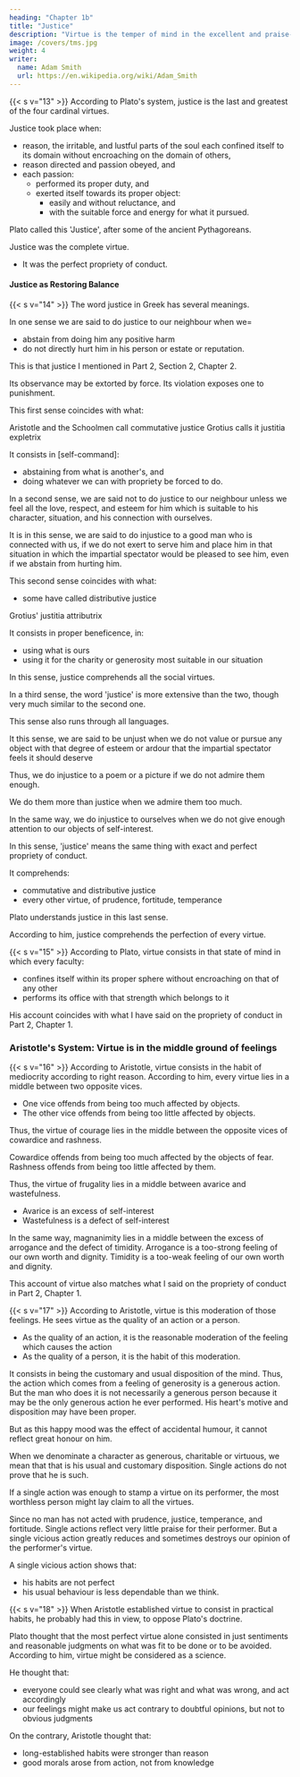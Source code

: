 ```yaml
---
heading: "Chapter 1b"
title: "Justice"
description: "Virtue is the temper of mind in the excellent and praise-worthy character. The nature of virtue may be reduced to three classes"
image: /covers/tms.jpg
weight: 4
writer:
  name: Adam Smith
  url: https://en.wikipedia.org/wiki/Adam_Smith
---
```




{{< s v="13" >}} According to Plato's system, justice is the last and greatest of the four cardinal virtues.

Justice took place when: 
- reason, the irritable, and lustful parts of the soul each confined itself to its domain without encroaching on the domain of others,
- reason directed and passion obeyed, and
- each passion:
  - performed its proper duty, and
  - exerted itself towards its proper object:
    - easily and without reluctance, and
    - with the suitable force and energy for what it pursued.

Plato called this 'Justice', after some of the ancient Pythagoreans.

Justice was the complete virtue.
- It was the perfect propriety of conduct.


#### Justice as Restoring Balance

{{< s v="14" >}} The word justice in Greek has several meanings.
<!-- As far as I know, the same word in all other languages has the same meanings.
There must be some natural affinity among those meanings. -->

In one sense we are said to do justice to our neighbour when we= 
- abstain from doing him any positive harm
- do not directly hurt him in his person or estate or reputation.

This is that justice I mentioned in Part 2, Section 2, Chapter 2.

Its observance may be extorted by force.
Its violation exposes one to punishment.

This first sense coincides with what:

Aristotle and the Schoolmen call commutative justice
Grotius calls it justitia expletrix

It consists in [self-command]:
- abstaining from what is another's, and
- doing whatever we can with propriety be forced to do.

In a second sense, we are said not to do justice to our neighbour unless we feel all the love, respect, and esteem for him which is suitable to his character, situation, and his connection with ourselves.

It is in this sense, we are said to do injustice to a good man who is connected with us, if we do not exert to serve him and place him in that situation in which the impartial spectator would be pleased to see him, even if we abstain from hurting him.

This second sense coincides with what:
- some have called distributive justice

Grotius' justitia attributrix

It consists in proper beneficence, in:
- using what is ours
- using it for the charity or generosity most suitable in our situation

In this sense, justice comprehends all the social virtues.

In a third sense, the word 'justice' is more extensive than the two, though very much similar to the second one.

This sense also runs through all languages.

It this sense, we are said to be unjust when we do not value or pursue any object with that degree of esteem or ardour that the impartial spectator feels it should deserve

Thus, we do injustice to a poem or a picture if we do not admire them enough.

We do them more than justice when we admire them too much.

In the same way, we do injustice to ourselves when we do not give enough attention to our objects of self-interest.

In this sense, 'justice' means the same thing with exact and perfect propriety of conduct.

It comprehends:
- commutative and distributive justice
- every other virtue, of prudence, fortitude, temperance

Plato understands justice in this last sense.

According to him, justice comprehends the perfection of every virtue.


{{< s v="15" >}} According to Plato, virtue consists in that state of mind in which every faculty:
- confines itself within its proper sphere without encroaching on that of any other
- performs its office with that strength which belongs to it

His account coincides with what I have said on the propriety of conduct in Part 2, Chapter 1.


### Aristotle's System:  Virtue is in the middle ground of feelings

{{< s v="16" >}} According to Aristotle, virtue consists in the habit of mediocrity according to right reason. According to him, every virtue lies in a middle between two opposite vices.
- One vice offends from being too much affected by objects.
- The other vice offends from being too little affected by objects.

Thus, the virtue of courage lies in the middle between the opposite vices of cowardice and rashness.

Cowardice offends from being too much affected by the objects of fear.
Rashness offends from being too little affected by them.

Thus, the virtue of frugality lies in a middle between avarice and wastefulness.
- Avarice is an excess of self-interest
- Wastefulness is a defect of self-interest

In the same way, magnanimity lies in a middle between the excess of arrogance and the defect of timidity.
Arrogance is a too-strong feeling of our own worth and dignity.
Timidity is a too-weak feeling of our own worth and dignity.

This account of virtue also matches what I said on the propriety of conduct in Part 2, Chapter 1.

{{< s v="17" >}} According to Aristotle, virtue is this moderation of those feelings. He sees virtue as the quality of an action or a person.
- As the quality of an action, it is the reasonable moderation of the feeling which causes the action
- As the quality of a person, it is the habit of this moderation.

It consists in being the customary and usual disposition of the mind.
Thus, the action which comes from a feeling of generosity is a generous action. But the man who does it is not necessarily a generous person because it may be the only generous action he ever performed. His heart's motive and disposition may have been proper.

But as this happy mood was the effect of accidental humour, it cannot reflect great honour on him.

When we denominate a character as generous, charitable or virtuous, we mean that that is his usual and customary disposition.
Single actions do not prove that he is such.

If a single action was enough to stamp a virtue on its performer, the most worthless person might lay claim to all the virtues.

Since no man has not acted with prudence, justice, temperance, and fortitude.
Single actions reflect very little praise for their performer.
But a single vicious action greatly reduces and sometimes destroys our opinion of the performer's virtue.

A single vicious action shows that:
- his habits are not perfect
- his usual behaviour is less dependable than we think.


{{< s v="18" >}} When Aristotle established virtue to consist in practical habits, he probably had this in view, to oppose Plato's doctrine.

Plato thought that the most perfect virtue alone consisted in just sentiments and reasonable judgments on what was fit to be done or to be avoided.
According to him, virtue might be considered as a science.

He thought that:
- everyone could see clearly what was right and what was wrong, and act accordingly
- our feelings might make us act contrary to doubtful opinions, but not to obvious judgments

On the contrary, Aristotle thought that:
- long-established habits were stronger than reason
- good morals arose from action, not from knowledge
